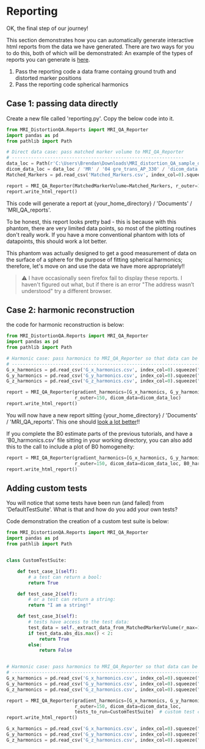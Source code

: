 # Reporting

OK, the final step of our journey!

This section demonstrates how you can automatically generate interactive html reports from the data we have generated. There are two ways for you to do this, both of which will be demonstrated:
An example of the types of reports you can generate is [here](https://github.com/ACRF-Image-X-Institute/MRI_DistortionQA/blob/gh-pages/_static/MR_QA_report_20_05_2022.html).

1. Pass the reporting code a data frame containg ground truth and distorted marker positions
2. Pass the reporting code spherical harmonics

## Case 1: passing data directly 

Create a new file called 'reporting.py'. Copy the below code into it.

```python
from MRI_DistortionQA.Reports import MRI_QA_Reporter
import pandas as pd
from pathlib import Path

# Direct data case: pass matched marker volume to MRI_QA_Reporter
# ---------------------------------------------------------------
data_loc = Path(r'C:\Users\Brendan\Downloads\MRI_distortion_QA_sample_data\MRI_distortion_QA_sample_data')
dicom_data_loc = data_loc / 'MR' / '04 gre_trans_AP_330' / 'dicom_data.json'  # previosly saved from a MarkerVolume using
Matched_Markers = pd.read_csv('Matched_Markers.csv', index_col=0).squeeze("columns")

report = MRI_QA_Reporter(MatchedMarkerVolume=Matched_Markers, r_outer=150, dicom_data=dicom_data_loc)
report.write_html_report()
```

This code will generate a report at {your_home_directory} / 'Documents' / 'MRI_QA_reports'.

To be honest, this report looks pretty bad - this is because with this phantom, there are very limited data points, so most of the plotting routines don't really work. If you have a more conventional phantom with lots of datapoints, this should work  a lot better.

This phantom was actually designed to get a good measurement of data on the surface of a sphere for the purpose of fitting spherical harmonics; therefore, let's move on and use the data we have more appropriately!! 

> :warning: I have occasionally seen firefox fail to display these reports. I haven't figured out what, but if there is an error "The address wasn’t understood" try a different browser.

## Case 2: harmonic reconstruction

the code for harmonic reconstruction is below:

```python
from MRI_DistortionQA.Reports import MRI_QA_Reporter
import pandas as pd
from pathlib import Path

# Harmonic case: pass harmonics to MRI_QA_Reporter so that data can be recontructed
# ----------------------------------------------------------------------------------
G_x_harmonics = pd.read_csv('G_x_harmonics.csv', index_col=0).squeeze("columns")
G_y_harmonics = pd.read_csv('G_y_harmonics.csv', index_col=0).squeeze("columns")
G_z_harmonics = pd.read_csv('G_z_harmonics.csv', index_col=0).squeeze("columns")

report = MRI_QA_Reporter(gradient_harmonics=[G_x_harmonics, G_y_harmonics, G_z_harmonics],
                         r_outer=150, dicom_data=dicom_data_loc)
report.write_html_report()

```

You will now have a new report sitting {your_home_directory} / 'Documents' / 'MRI_QA_reports'.  This one should [look a lot better](https://acrf-image-x-institute.github.io/MRI_DistortionQA/_static/MR_QA_report_12_05_2022.html)!! 

If you complete the B0 estimate parts of the previous tutorials, and have a 'B0_harmonics.csv' file sitting in your working directory, you can also add this to the call to include a plot of B0 homogeneity:

```python
report = MRI_QA_Reporter(gradient_harmonics=[G_x_harmonics, G_y_harmonics, G_z_harmonics],
                         r_outer=150, dicom_data=dicom_data_loc, B0_harmonics='B0_harmonics.csv')
report.write_html_report()
```



## Adding custom tests

You will notice that some tests have been run (and failed) from 'DefaultTestSuite'. What is that and how do you add your own tests?

Code demonstration the creation of a custom test suite is below:

```python
from MRI_DistortionQA.Reports import MRI_QA_Reporter
import pandas as pd
from pathlib import Path


class CustomTestSuite:

    def test_case_1(self):
        # a test can return a bool:
        return True

    def test_case_2(self):
        # or a test can return a string:
        return "I am a string!"

    def test_case_3(self):
        # tests have access to the test data:
        test_data = self._extract_data_from_MatchedMarkerVolume(r_max=100)
        if test_data.abs_dis.max() < 2:
            return True
        else:
            return False


# Harmonic case: pass harmonics to MRI_QA_Reporter so that data can be recontructed
# ----------------------------------------------------------------------------------
G_x_harmonics = pd.read_csv('G_x_harmonics.csv', index_col=0).squeeze("columns")
G_y_harmonics = pd.read_csv('G_y_harmonics.csv', index_col=0).squeeze("columns")
G_z_harmonics = pd.read_csv('G_z_harmonics.csv', index_col=0).squeeze("columns")

report = MRI_QA_Reporter(gradient_harmonics=[G_x_harmonics, G_y_harmonics, G_z_harmonics],
                         r_outer=150, dicom_data=dicom_data_loc,
                         tests_to_run=CustomTestSuite)  # custom test class passed to tests_to_run
report.write_html_report()

G_x_harmonics = pd.read_csv('G_x_harmonics.csv', index_col=0).squeeze("columns")
G_y_harmonics = pd.read_csv('G_y_harmonics.csv', index_col=0).squeeze("columns")
G_z_harmonics = pd.read_csv('G_z_harmonics.csv', index_col=0).squeeze("columns")
```



